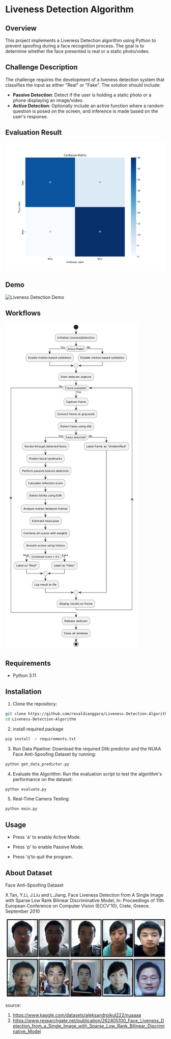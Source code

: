 # Liveness Detection Algorithm

## Overview
This project implements a Liveness Detection algorithm using Python to prevent spoofing during a face recognition process. The goal is to determine whether the face presented is real or a static photo/video.

## Challenge Description
The challenge requires the development of a liveness detection system that classifies the input as either "Real" or "Fake". The solution should include:

- **Passive Detection**: Detect if the user is holding a static photo or a phone displaying an image/video.
- **Active Detection**: Optionally include an active function where a random question is posed on the screen, and inference is made based on the user's response.

## Evaluation Result
![Confusion Matrix](https://github.com/revaldianggara/Liveness-Detection-Algorithm/blob/main/confusion_matrix.png)

## Demo
![Liveness Detection Demo](https://github.com/revaldianggara/Liveness-Detection-Algorithm/blob/main/demo2.gif)

## Workflows
![Workflows](https://github.com/revaldianggara/Liveness-Detection-Algorithm/blob/main/workflows.png)

## Requirements
- Python 3.11

## Installation
1. Clone the repository:
```bash
git clone https://github.com/revaldianggara/Liveness-Detection-Algorithm.git
cd Liveness-Detection-Algorithm
```

2.  install required package
```bash
pip install -r requirements.txt
```

3. Run Data Pipeline: Download the required Dlib predictor and the NUAA Face Anti-Spoofing Dataset by running:
```bash
python get_data_predictor.py 
```

4. Evaluate the Algorithm: Run the evaluation script to test the algorithm's performance on the dataset:
```bash
python evaluate.py 
```

5. Real-Time Camera Testing:
```bash
python main.py 
```

## Usage
   - Press 'a' to enable Active Mode.

   - Press 'p' to enable Passive Mode.

   - Press 'q'to quit the program.

## About Dataset
Face Anti-Spoofing Dataset

X.Tan, Y.Li, J.Liu and L.Jiang.
Face Liveness Detection from A Single Image with Sparse Low Rank Bilinear Discriminative Model,
In: Proceedings of 11th European Conference on Computer Vision (ECCV'10), Crete, Greece. September 2010

![dataset-overview](https://github.com/revaldianggara/Liveness-Detection-Algorithm/blob/main/dataset.png)

source: 
   1. https://www.kaggle.com/datasets/aleksandrpikul222/nuaaaa
   2. https://www.researchgate.net/publication/262405100_Face_Liveness_Detection_from_a_Single_Image_with_Sparse_Low_Rank_Bilinear_Discriminative_Model
